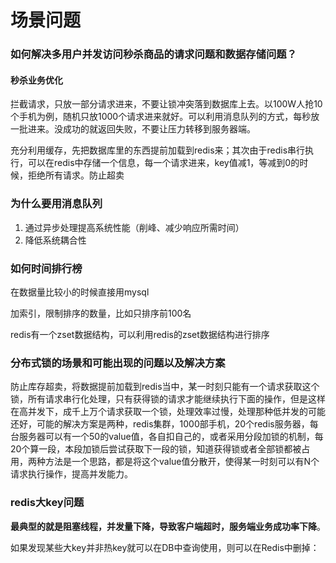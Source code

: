# 场景问题

### 如何解决多用户并发访问秒杀商品的请求问题和数据存储问题？

#### 秒杀业务优化

​		拦截请求，只放一部分请求进来，不要让锁冲突落到数据库上去。以100W人抢10个手机为例，随机只放1000个请求进来就好。可以利用消息队列的方式，每秒放一批进来。没成功的就返回失败，不要让压力转移到服务器端。

​		充分利用缓存，先把数据库里的东西提前加载到redis来；其次由于redis串行执行，可以在redis中存储一个信息，每一个请求进来，key值减1，等减到0的时候，拒绝所有请求。防止超卖



### 为什么要用消息队列

1. 通过异步处理提高系统性能（削峰、减少响应所需时间）
2. 降低系统耦合性

### 如何时间排行榜

在数据量比较小的时候直接用mysql

加索引，限制排序的数量，比如只排序前100名

redis有一个zset数据结构，可以利用redis的zset数据结构进行排序



### 分布式锁的场景和可能出现的问题以及解决方案

防止库存超卖，将数据提前加载到redis当中，某一时刻只能有一个请求获取这个锁，所有请求串行化处理，只有获得锁的请求才能继续执行下面的操作，但是这样在高并发下，成千上万个请求获取一个锁，处理效率过慢，处理那种低并发的可能还好，可能的解决方案是两种，redis集群，1000部手机，20个redis服务器，每台服务器可以有一个50的value值，各自扣自己的，或者采用分段加锁的机制，每20个算一段，本段加锁后尝试获取下一段的锁，知道获得锁或者全部锁都被占用，两种方法是一个思路，都是将这个value值分散开，使得某一时刻可以有N个请求执行操作，提高并发能力。



### redis大key问题

**最典型的就是阻塞线程，并发量下降，导致客户端超时，服务端业务成功率下降**。

如果发现某些大key并非热key就可以在DB中查询使用，则可以在Redis中删掉：
